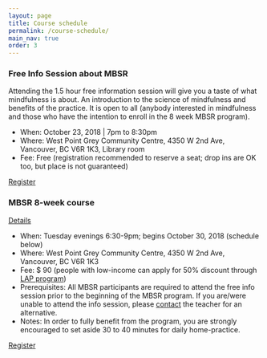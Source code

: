 ```yaml
---
layout: page
title: Course schedule
permalink: /course-schedule/
main_nav: true
order: 3
---
```


### Free Info Session about MBSR
Attending the 1.5 hour free information session will give you a taste of what mindfulness is about. An introduction to the science of mindfulness and benefits of the practice. It is open to all (anybody interested in mindfulness and those who have the intention to enroll in the 8 week MBSR program).

- When: October 23, 2018 \| 7pm to 8:30pm
- Where: West Point Grey Community Centre, 4350 W 2nd Ave, Vancouver, BC V6R 1K3, Library room
- Fee: Free (registration recommended to reserve a seat; drop ins are OK too, but place is not guaranteed)

[Register](/register/)


### MBSR 8-week course
[Details](/mbsr/)
- When: Tuesday evenings 6:30-9pm; begins October 30, 2018 (schedule below)
- Where: West Point Grey Community Centre, 4350 W 2nd Ave, Vancouver, BC V6R 1K3
- Fee: $ 90 (people with low-income can apply for 50% discount through [LAP program](https://vancouver.ca/parks-recreation-culture/leisure-access-card.aspx))
- Prerequisites: All MBSR participants are required to attend the free info session prior to the beginning of the MBSR program. If you are/were unable to attend the info session, please [contact](/contact/) the teacher for an alternative.
- Notes: In order to fully benefit from the program, you are strongly encouraged to set aside 30 to 40 minutes for daily home-practice.

[Register](/register-8week-mbsr/)
